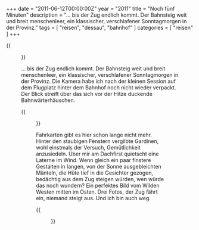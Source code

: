 +++
date = "2011-06-12T00:00:00Z"
year = "2011"
title = "Noch fünf Minuten"
description = "... bis der Zug endlich kommt. Der Bahnsteig weit und breit menschenleer, ein klassischer, verschlafener Sonntagmorgen in der Provinz."
tags = [ "reisen", "dessau", "bahnhof" ]
categories = [ "reisen" ]
+++

{{<figure src="/images/2011/20110605-092321-033.jpg" title="Altes Licht">}}

... bis der Zug endlich kommt. Der Bahnsteig weit und breit menschenleer, ein klassischer, verschlafener Sonntagmorgen in der Provinz. Die Kamera habe ich nach der kleinen Session auf dem Flugplatz hinter dem Bahnhof noch nicht wieder verpackt. Der Blick streift über das sich vor der Hitze duckende Bahnwärterhäuschen.

{{<figure src="/images/2011/20110605-092956-037.jpg" title="Staub der Jahre">}}

Fahrkarten gibt es hier schon lange nicht mehr. Hinter den staubigen Fenstern vergilbte Gardinen, wohl einstmals der Versuch, Gemütlichkeit anzusiedeln. Über mir am Dachfirst quietscht eine Laterne im Wind. Wenn gleich ein paar finstere Gestalten in langen, von der Sonne ausgebleichten Mänteln, die Hüte tief in die Gesichter gezogen, bedächtig aus dem Zug steigen würden, wen würde das noch wundern? Ein perfektes Bild vom Wilden Westen mitten im Osten. Drei Fotos, der Zug fährt ein, niemand steigt aus. Und ich bin auch weg.

{{<figure src="/images/2011/20110605-093131-039.jpg" title="Provinzbahnhof">}}
